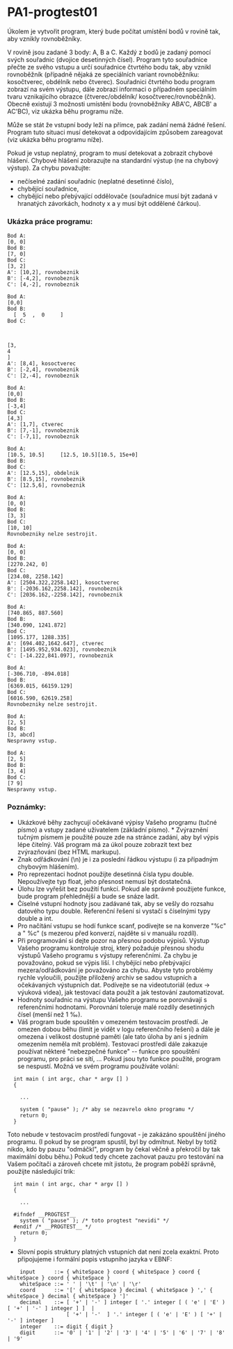 # PA1-progtest01

Úkolem je vytvořit program, který bude počítat umístění bodů v rovině tak, aby vznikly rovnoběžníky.

V rovině jsou zadané 3 body: A, B a C. Každý z bodů je zadaný pomocí svých souřadnic (dvojice desetinných čísel). Program tyto souřadnice přečte ze svého vstupu a určí souřadnice čtvrtého bodu tak, aby vznikl rovnoběžník (případně nějaká ze speciálních variant rovnoběžníku: kosočtverec, obdélník nebo čtverec). Souřadnici čtvrtého bodu program zobrazí na svém výstupu, dále zobrazí informaci o případném speciálním tvaru vznikajícího obrazce (čtverec/obdélník/ kosočtverec/rovnoběžník). Obecně existují 3 možnosti umístění bodu (rovnoběžníky ABA'C, ABCB' a AC'BC), viz ukázka běhu programu níže.

Může se stát že vstupní body leží na přímce, pak zadání nemá žádné řešení. Program tuto situaci musí detekovat a odpovídajícím způsobem zareagovat (viz ukázka běhu programu níže).

Pokud je vstup neplatný, program to musí detekovat a zobrazit chybové hlášení. Chybové hlášení zobrazujte na standardní výstup (ne na chybový výstup). Za chybu považujte:
* nečíselné zadání souřadnic (neplatné desetinné číslo),
* chybějící souřadnice,
* chybějící nebo přebývající oddělovače (souřadnice musí být zadaná v hranatých závorkách, hodnoty x a y musí být oddělené čárkou).

### Ukázka práce programu:
```
Bod A:
[0, 0]
Bod B:
[7, 0]
Bod C:
[3, 2]
A': [10,2], rovnobeznik
B': [-4,2], rovnobeznik
C': [4,-2], rovnobeznik
```
```
Bod A:
[0,0]
Bod B:
  [  5  ,  0     ]    
Bod C:



[3,
4
]
A': [8,4], kosoctverec
B': [-2,4], rovnobeznik
C': [2,-4], rovnobeznik
```
```
Bod A:
[0,0]
Bod B:
[-3,4]
Bod C:
[4,3]
A': [1,7], ctverec
B': [7,-1], rovnobeznik
C': [-7,1], rovnobeznik
```
```
Bod A:
[10.5, 10.5] 	 [12.5, 10.5][10.5, 15e+0]
Bod B:
Bod C:
A': [12.5,15], obdelnik
B': [8.5,15], rovnobeznik
C': [12.5,6], rovnobeznik
```
```
Bod A:
[0, 0]
Bod B:
[3, 3]
Bod C:
[10, 10]
Rovnobezniky nelze sestrojit.
```
```
Bod A:
[0, 0]
Bod B:
[2270.242, 0]
Bod C:
[234.08, 2258.142]
A': [2504.322,2258.142], kosoctverec
B': [-2036.162,2258.142], rovnobeznik
C': [2036.162,-2258.142], rovnobeznik
```
```
Bod A:
[740.865, 887.560]
Bod B:
[340.090, 1241.872]
Bod C:
[1095.177, 1288.335]
A': [694.402,1642.647], ctverec
B': [1495.952,934.023], rovnobeznik
C': [-14.222,841.097], rovnobeznik
```
```
Bod A:
[-306.710, -894.018]
Bod B:
[6369.015, 66159.129]
Bod C:
[6016.590, 62619.258]
Rovnobezniky nelze sestrojit.
```
```
Bod A:
[2, 5]
Bod B:
[3, abcd]
Nespravny vstup.
```
```
Bod A:
[2, 5]
Bod B:
[3, 4]
Bod C:
[7 9]
Nespravny vstup.
```
### Poznámky:
* Ukázkové běhy zachycují očekávané výpisy Vašeho programu (tučné písmo) a vstupy zadané uživatelem (základní písmo). * Zvýraznění tučným písmem je použité pouze zde na stránce zadání, aby byl výpis lépe čitelný. Váš program má za úkol pouze zobrazit text bez zvýrazňování (bez HTML markupu).
* Znak odřádkování (\n) je i za poslední řádkou výstupu (i za případným chybovým hlášením).
* Pro reprezentaci hodnot použijte desetinná čísla typu double. Nepoužívejte typ float, jeho přesnost nemusí být dostatečná.
* Úlohu lze vyřešit bez použití funkcí. Pokud ale správně použijete funkce, bude program přehlednější a bude se snáze ladit.
* Číselné vstupní hodnoty jsou zadávané tak, aby se vešly do rozsahu datového typu double. Referenční řešení si vystačí s číselnými typy double a int.
* Pro načítání vstupu se hodí funkce scanf, podívejte se na konverze "%c" a " %c" (s mezerou před konverzí, najděte si v manuálu rozdíl).
* Při programování si dejte pozor na přesnou podobu výpisů. Výstup Vašeho programu kontroluje stroj, který požaduje přesnou shodu výstupů Vašeho programu s výstupy referenčními. Za chybu je považováno, pokud se výpis liší. I chybějící nebo přebývající mezera/odřádkování je považováno za chybu. Abyste tyto problémy rychle vyloučili, použijte přiložený archiv se sadou vstupních a očekávaných výstupních dat. Podívejte se na videotutoriál (edux -> výuková videa), jak testovací data použít a jak testování zautomatizovat.
* Hodnoty souřadnic na výstupu Vašeho programu se porovnávají s referenčními hodnotami. Porovnání toleruje malé rozdíly desetinných čísel (menší než 1 ‰).
* Váš program bude spouštěn v omezeném testovacím prostředí. Je omezen dobou běhu (limit je vidět v logu referenčního řešení) a dále je omezena i velikost dostupné paměti (ale tato úloha by ani s jedním omezením neměla mít problém). Testovací prostředí dále zakazuje používat některé "nebezpečné funkce" -- funkce pro spouštění programu, pro práci se sítí, ... Pokud jsou tyto funkce použité, program se nespustí. Možná ve svém programu používáte volání:
```
  int main ( int argc, char * argv [] )
  {
   
    ...
       
    system ( "pause" ); /* aby se nezavrelo okno programu */
    return 0;
  }
```
Toto nebude v testovacím prostředí fungovat - je zakázáno spouštění jiného programu. (I pokud by se program spustil, byl by odmítnut. Nebyl by totiž nikdo, kdo by pauzu "odmáčkl", program by čekal věčně a překročil by tak maximální dobu běhu.) Pokud tedy chcete zachovat pauzu pro testování na Vašem počítači a zároveň chcete mít jistotu, že program poběží správně, použijte následující trik:
```
  int main ( int argc, char * argv [] )
  {
   
    ...
  
  #ifndef __PROGTEST__
    system ( "pause" ); /* toto progtest "nevidi" */
  #endif /* __PROGTEST__ */
    return 0;
  } 
```
* Slovní popis struktury platných vstupních dat není zcela exaktní. Proto připojujeme i formální popis vstupního jazyka v EBNF:
```
    input      ::= { whiteSpace } coord { whiteSpace } coord { whiteSpace } coord { whiteSpace } 
    whiteSpace ::= ' ' | '\t' | '\n' | '\r'
    coord      ::= '[' { whiteSpace } decimal { whiteSpace } ',' { whiteSpace } decimal { whiteSpace } ']'
    decimal    ::= [ '+' | '-' ] integer [ '.' integer [ ( 'e' | 'E' ) [ '+' | '-' ] integer ] ]  |
                   [ '+' | '-'  ] '.' integer [ ( 'e' | 'E' ) [ '+' | '-' ] integer ]
    integer    ::= digit { digit }
    digit      ::= '0' | '1' | '2' | '3' | '4' | '5' | '6' | '7' | '8' | '9'
 ```
